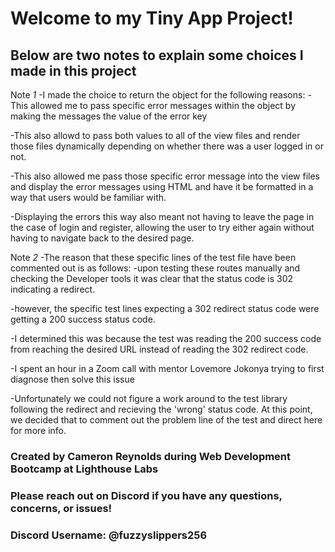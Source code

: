 # Welcome to my Tiny App Project!

## Below are two notes to explain some choices I made in this project 

Note *1*
-I made the choice to return the object for the following reasons:
  -This allowed me to pass specific error messages within the object by
  making the messages the value of the error key

  -This also allowd to pass both values to all of the view files and render those
  files dynamically depending on whether there was a user logged in or not.

  -This also allowed me pass those specific error message into the view files
  and display the error messages using HTML and have it be formatted in a way
  that users would be familiar with.

  -Displaying the errors this way also meant not having to leave the page in the
  case of login and register, allowing the user to try either again without having
  to navigate back to the desired page.

Note *2*
-The reason that these specific lines of the test file have been commented out is as follows:
  -upon testing these routes manually and checking the Developer tools it was
  clear that the status code is 302 indicating a redirect.

  -however, the specific test lines expecting a 302 redirect status code were getting
  a 200 success status code.

  -I determined this was because the test was reading the 200 success code from
  reaching the desired URL instead of reading the 302 redirect code.

  -I spent an hour in a Zoom call with mentor Lovemore Jokonya trying to first
  diagnose then solve this issue
  
  -Unfortunately we could not figure a work around to the test library following
  the redirect and recieving the 'wrong' status code. At this point, we decided 
  that to comment out the problem line of the test and direct here for more info.

  ### Created by Cameron Reynolds during Web Development Bootcamp at Lighthouse Labs

  ### Please reach out on Discord if you have any questions, concerns, or issues!
  ### Discord Username: @fuzzyslippers256